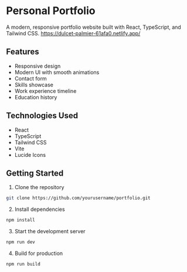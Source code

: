 # Personal Portfolio

A modern, responsive portfolio website built with React, TypeScript, and Tailwind CSS.
https://dulcet-palmier-61afa0.netlify.app/

## Features

- Responsive design
- Modern UI with smooth animations
- Contact form
- Skills showcase
- Work experience timeline
- Education history

## Technologies Used

- React
- TypeScript
- Tailwind CSS
- Vite
- Lucide Icons

## Getting Started

1. Clone the repository
```bash
git clone https://github.com/yourusername/portfolio.git
```

2. Install dependencies
```bash
npm install
```

3. Start the development server
```bash
npm run dev
```

4. Build for production
```bash
npm run build
```

